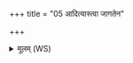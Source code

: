 +++
title = "05 आदित्यास्त्वा जागतेन"

+++
<details><summary>मूलम् (WS)</summary>

आदित्यास्त्वा जागतेन छन्दसा निर्वपन्तु ॥ ५ ॥
</details>